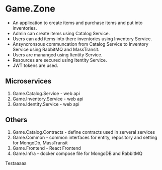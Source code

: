 # Game.Zone
- An application to create items and purchase items and put into inventories.
- Admin can create items using Catalog Service.
- Users can add items into there inventories using Inventory Service.
- Ansyncronsous communcation from Catalog Service to Inventory Service using RabbitMQ and MassTransit.
- Users are mananged using Itentity Service.
- Resources are secured using Itentity Service.
- JWT tokens are used.

## Microservices
1. Game.Catalog.Service - web api
2. Game.Inventory.Service - web api
3. Game.Identity.Service - web api


## Others
1. Game.Catalog.Contracts - define contracts used in serveral services
2. Game.Common - common interfaces for entity, repository and setting for MongoDb, MassTransit
3. Game.Frontend - React Frontend 
4. Game.Infra - docker compose file for MongoDB and RabbitMQ

Testaaaaa